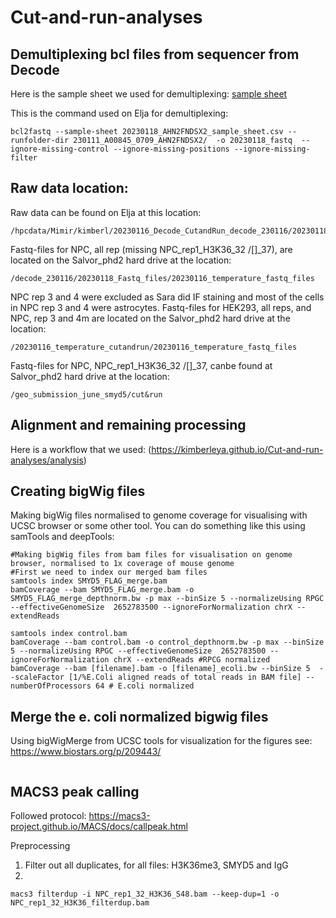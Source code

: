 # Cut-and-run-analyses

## Demultiplexing bcl files from sequencer from Decode

Here is the sample sheet we used for demultiplexing: [sample sheet](20230118_AHN2FNDSX2_sample_sheet.csv)

This is the command used on Elja for demultiplexing:
```
bcl2fastq --sample-sheet 20230118_AHN2FNDSX2_sample_sheet.csv --runfolder-dir 230111_A00845_0709_AHN2FNDSX2/  -o 20230118_fastq  --ignore-missing-control --ignore-missing-positions --ignore-missing-filter
```
## Raw data location:

Raw data can be found on Elja at this location:
```
/hpcdata/Mimir/kimberl/20230116_Decode_CutandRun_decode_230116/20230118_fastq/20230116_temperature_cutandrun
```
Fastq-files for NPC, all rep (missing NPC_rep1_H3K36_32 /[]_37), are located on the Salvor_phd2 hard drive at the location:
```
/decode_230116/20230118_Fastq_files/20230116_temperature_fastq_files
```
NPC rep 3 and 4 were excluded as Sara did IF staining and most of the cells in NPC rep 3 and 4 were astrocytes. Fastq-files for HEK293, all reps, and NPC, rep 3 and 4m are located on the Salvor_phd2 hard drive at the location:
```
/20230116_temperature_cutandrun/20230116_temperature_fastq_files
```
Fastq-files for NPC, NPC_rep1_H3K36_32 /[]_37, canbe found at Salvor_phd2 hard drive at the location:
```
/geo_submission_june_smyd5/cut&run
```

## Alignment and remaining processing

Here is a workflow that we used: 
(https://kimberleya.github.io/Cut-and-run-analyses/analysis)

## Creating bigWig files 

Making bigWig files normalised to genome coverage for visualising with UCSC browser or some other tool. You can do something like this using samTools and deepTools:

```
#Making bigWig files from bam files for visualisation on genome browser, normalised to 1x coverage of mouse genome
#First we need to index our merged bam files
samtools index SMYD5_FLAG_merge.bam
bamCoverage --bam SMYD5_FLAG_merge.bam -o SMYD5_FLAG_merge_depthnorm.bw -p max --binSize 5 --normalizeUsing RPGC --effectiveGenomeSize  2652783500 --ignoreForNormalization chrX --extendReads

samtools index control.bam
bamCoverage --bam control.bam -o control_depthnorm.bw -p max --binSize 5 --normalizeUsing RPGC --effectiveGenomeSize  2652783500 --ignoreForNormalization chrX --extendReads #RPCG normalized
bamCoverage --bam [filename].bam -o [filename]_ecoli.bw --binSize 5  --scaleFactor [1/%E.Coli aligned reads of total reads in BAM file] --numberOfProcessors 64 # E.coli normalized
```
## Merge the e. coli normalized bigwig files 
Using bigWigMerge from UCSC tools for visualization for the figures 
see: https://www.biostars.org/p/209443/
```
```

## MACS3 peak calling
Followed protocol: https://macs3-project.github.io/MACS/docs/callpeak.html

Preprocessing
1. Filter out all duplicates, for all files: H3K36me3, SMYD5 and IgG
2. 
```
macs3 filterdup -i NPC_rep1_32_H3K36_S48.bam --keep-dup=1 -o NPC_rep1_32_H3K36_filterdup.bam

```
